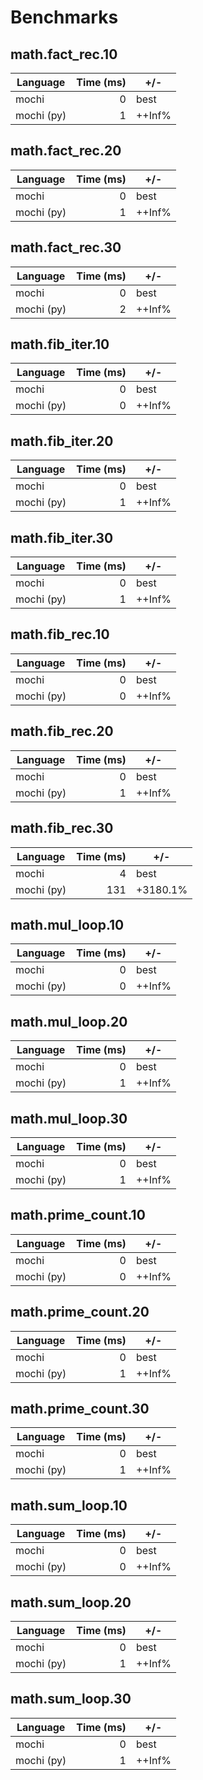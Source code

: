 # Benchmarks

## math.fact_rec.10
| Language | Time (ms) | +/- |
| --- | ---: | --- |
| mochi | 0 | best |
| mochi (py) | 1 | ++Inf% |

## math.fact_rec.20
| Language | Time (ms) | +/- |
| --- | ---: | --- |
| mochi | 0 | best |
| mochi (py) | 1 | ++Inf% |

## math.fact_rec.30
| Language | Time (ms) | +/- |
| --- | ---: | --- |
| mochi | 0 | best |
| mochi (py) | 2 | ++Inf% |

## math.fib_iter.10
| Language | Time (ms) | +/- |
| --- | ---: | --- |
| mochi | 0 | best |
| mochi (py) | 0 | ++Inf% |

## math.fib_iter.20
| Language | Time (ms) | +/- |
| --- | ---: | --- |
| mochi | 0 | best |
| mochi (py) | 1 | ++Inf% |

## math.fib_iter.30
| Language | Time (ms) | +/- |
| --- | ---: | --- |
| mochi | 0 | best |
| mochi (py) | 1 | ++Inf% |

## math.fib_rec.10
| Language | Time (ms) | +/- |
| --- | ---: | --- |
| mochi | 0 | best |
| mochi (py) | 0 | ++Inf% |

## math.fib_rec.20
| Language | Time (ms) | +/- |
| --- | ---: | --- |
| mochi | 0 | best |
| mochi (py) | 1 | ++Inf% |

## math.fib_rec.30
| Language | Time (ms) | +/- |
| --- | ---: | --- |
| mochi | 4 | best |
| mochi (py) | 131 | +3180.1% |

## math.mul_loop.10
| Language | Time (ms) | +/- |
| --- | ---: | --- |
| mochi | 0 | best |
| mochi (py) | 0 | ++Inf% |

## math.mul_loop.20
| Language | Time (ms) | +/- |
| --- | ---: | --- |
| mochi | 0 | best |
| mochi (py) | 1 | ++Inf% |

## math.mul_loop.30
| Language | Time (ms) | +/- |
| --- | ---: | --- |
| mochi | 0 | best |
| mochi (py) | 1 | ++Inf% |

## math.prime_count.10
| Language | Time (ms) | +/- |
| --- | ---: | --- |
| mochi | 0 | best |
| mochi (py) | 0 | ++Inf% |

## math.prime_count.20
| Language | Time (ms) | +/- |
| --- | ---: | --- |
| mochi | 0 | best |
| mochi (py) | 1 | ++Inf% |

## math.prime_count.30
| Language | Time (ms) | +/- |
| --- | ---: | --- |
| mochi | 0 | best |
| mochi (py) | 1 | ++Inf% |

## math.sum_loop.10
| Language | Time (ms) | +/- |
| --- | ---: | --- |
| mochi | 0 | best |
| mochi (py) | 0 | ++Inf% |

## math.sum_loop.20
| Language | Time (ms) | +/- |
| --- | ---: | --- |
| mochi | 0 | best |
| mochi (py) | 1 | ++Inf% |

## math.sum_loop.30
| Language | Time (ms) | +/- |
| --- | ---: | --- |
| mochi | 0 | best |
| mochi (py) | 1 | ++Inf% |

